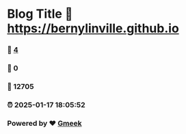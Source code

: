 # Blog Title :link: https://bernylinville.github.io 
### :page_facing_up: [4](https://bernylinville.github.io/tag.html) 
### :speech_balloon: 0 
### :hibiscus: 12705 
### :alarm_clock: 2025-01-17 18:05:52 
### Powered by :heart: [Gmeek](https://github.com/Meekdai/Gmeek)
